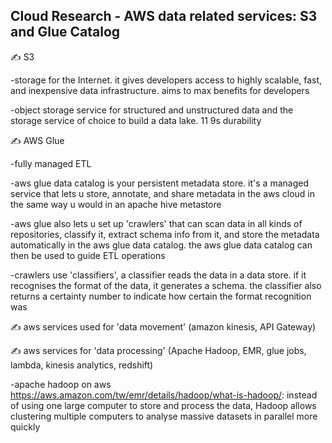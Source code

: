 ## Cloud Research - AWS data related services: S3 and Glue Catalog 

✍️ S3 

-storage for the Internet. it gives developers access to highly scalable, fast, and inexpensive data infrastructure. aims to max benefits for developers 

-object storage service for structured and unstructured data and the storage service of choice to build a data lake. 11 9s durability 

✍️ AWS Glue 

-fully managed ETL

-aws glue data catalog is your persistent metadata store. it's a managed service that lets u store, annotate, and share metadata in the aws cloud in the same way u would in an apache hive metastore 

-aws glue also lets u set up 'crawlers' that can scan data in all kinds of repositories, classify it, extract schema info from it, and store the metadata automatically in the aws glue data catalog. the aws glue data catalog can then be used to guide ETL operations 

-crawlers use 'classifiers', a classifier reads the data in a data store.  if it recognises the format of the data, it generates a schema. the classifier also returns a certainty number to indicate how certain the format recognition was 

✍️ aws services used for 'data movement' (amazon kinesis, API Gateway) 

✍️ aws services for 'data processing' (Apache Hadoop, EMR, glue jobs, lambda, kinesis analytics, redshift)

-apache hadoop on aws https://aws.amazon.com/tw/emr/details/hadoop/what-is-hadoop/: instead of using one large computer to store and process the data, Hadoop allows clustering multiple computers to analyse massive datasets in parallel more quickly 

